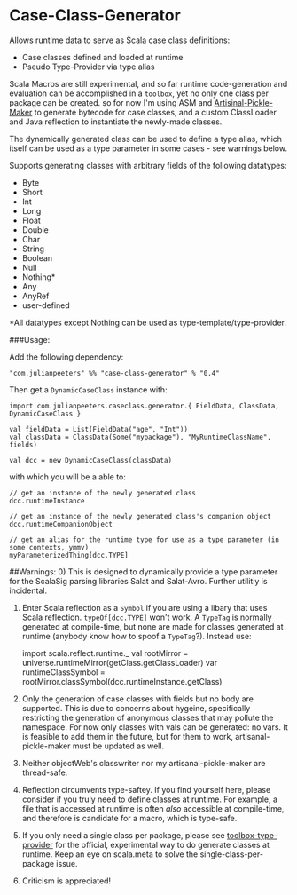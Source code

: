 Case-Class-Generator
=====================

Allows runtime data to serve as Scala case class definitions:
* Case classes defined and loaded at runtime
* Pseudo Type-Provider via type alias

Scala Macros are still experimental, and so far runtime code-generation and evaluation can be accomplished in a `toolbox`, yet no only one class per package can be created. so for now I'm using ASM and [Artisinal-Pickle-Maker](https://github.com/julianpeeters/artisanal-pickle-maker) to generate bytecode for case classes, and a custom ClassLoader and Java reflection to instantiate the newly-made classes.

The dynamically generated class can be used to define a type alias, which itself can be used as a type parameter in some cases - see warnings below.

Supports generating classes with arbitrary fields of the following datatypes: 

* Byte
* Short
* Int
* Long
* Float
* Double
* Char
* String
* Boolean
* Null
* Nothing*
* Any
* AnyRef
* user-defined

*All datatypes except Nothing can be used as type-template/type-provider.


###Usage:

Add the following dependency: 
  

    "com.julianpeeters" %% "case-class-generator" % "0.4"

Then get a `DynamicCaseClass` instance with:


    import com.julianpeeters.caseclass.generator.{ FieldData, ClassData, DynamicCaseClass }

    val fieldData = List(FieldData("age", "Int"))
    val classData = ClassData(Some("mypackage"), "MyRuntimeClassName", fields)
    
    val dcc = new DynamicCaseClass(classData)

with which you will be a able to:


    // get an instance of the newly generated class
    dcc.runtimeInstance

    // get an instance of the newly generated class's companion object
    dcc.runtimeCompanionObject

    // get an alias for the runtime type for use as a type parameter (in some contexts, ymmv)
    myParameterizedThing[dcc.TYPE]


##Warnings: 
0) This is designed to dynamically provide a type parameter for the ScalaSig parsing libraries Salat and Salat-Avro. Further utilitiy is incidental. 

1) Enter Scala reflection as a `Symbol` if you are using a libary that uses Scala reflection. `typeOf[dcc.TYPE]` won't work. A `TypeTag` is normally generated at compile-time, but none are made for classes generated at runtime (anybody know how to spoof a `TypeTag`?). Instead use: 


    import scala.reflect.runtime._
    val rootMirror = universe.runtimeMirror(getClass.getClassLoader)
    var runtimeClassSymbol = rootMirror.classSymbol(dcc.runtimeInstance.getClass)


2) Only the generation of case classes with fields but no body are supported. This is due to concerns about hygeine, specifically restricting the generation of anonymous classes that may pollute the namespace. For now only classes with vals can be generated: no vars. It is feasible to add them in the future, but for them to work, artisanal-pickle-maker must be updated as well.

3) Neither objectWeb's classwriter nor my artisanal-pickle-maker are thread-safe.

4) Reflection circumvents type-saftey. If you find yourself here, please consider if you truly need to define classes at runtime. For example, a file that is accessed at runtime is often *also* accessible at compile-time, and therefore is candidate for a macro, which is type-safe.

5) If you only need a single class per package, please see [toolbox-type-provider](https://github.com/julianpeeters/toolbox-type-provider) for the official, experimental way to do generate classes at runtime. Keep an eye on scala.meta to solve the single-class-per-package issue.

6) Criticism is appreciated!


